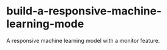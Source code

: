 # build-a-responsive-machine-learning-mode
A responsive machine learning model with a monitor feature.
